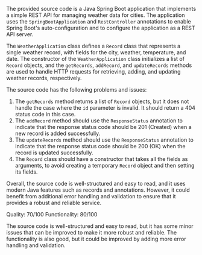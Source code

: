 The provided source code is a Java Spring Boot application that implements a simple REST API for managing weather data for cities. The application uses the `SpringBootApplication` and `RestController` annotations to enable Spring Boot's auto-configuration and to configure the application as a REST API server.

The `WeatherApplication` class defines a `Record` class that represents a single weather record, with fields for the city, weather, temperature, and date. The constructor of the `WeatherApplication` class initializes a list of `Record` objects, and the `getRecords`, `addRecord`, and `updateRecords` methods are used to handle HTTP requests for retrieving, adding, and updating weather records, respectively.

The source code has the following problems and issues:

1. The `getRecords` method returns a list of `Record` objects, but it does not handle the case where the `id` parameter is invalid. It should return a 404 status code in this case.
2. The `addRecord` method should use the `ResponseStatus` annotation to indicate that the response status code should be 201 (Created) when a new record is added successfully.
3. The `updateRecords` method should use the `ResponseStatus` annotation to indicate that the response status code should be 200 (OK) when the record is updated successfully.
4. The `Record` class should have a constructor that takes all the fields as arguments, to avoid creating a temporary `Record` object and then setting its fields.

Overall, the source code is well-structured and easy to read, and it uses modern Java features such as records and annotations. However, it could benefit from additional error handling and validation to ensure that it provides a robust and reliable service.

Quality: 70/100
Functionality: 80/100

The source code is well-structured and easy to read, but it has some minor issues that can be improved to make it more robust and reliable. The functionality is also good, but it could be improved by adding more error handling and validation.